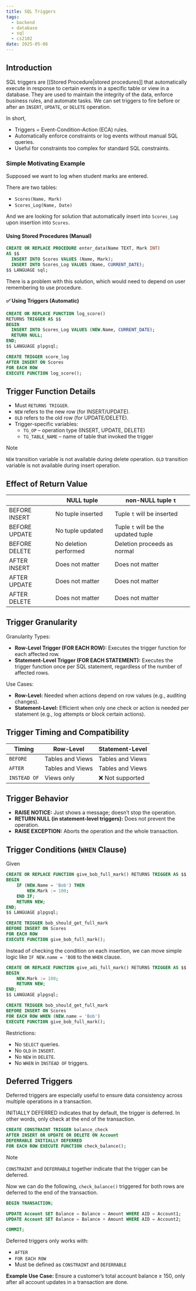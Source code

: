 ```yaml
---
title: SQL Triggers
tags:
  - backend
  - database
  - sql
  - cs2102
date: 2025-05-06
---
```

## Introduction
SQL triggers are [[Stored Procedure|stored procedures]] that automatically execute in response to certain events in a specific table or view in a database. They are used to maintain the integrity of the data, enforce business rules, and automate tasks. We can set triggers to fire before or after an `INSERT`, `UPDATE`, or `DELETE` operation.

In short,
- Triggers = Event-Condition-Action (ECA) rules.
- Automatically enforce constraints or log events without manual SQL queries.
- Useful for constraints too complex for standard SQL constraints.

### Simple Motivating Example
Supposed we want to log when student marks are entered.

There are two tables:
- `Scores(Name, Mark)`
- `Scores_Log(Name, Date)`

And we are looking for solution that automatically insert into `Scores_Log` upon insertion into `Scores`.

#### Using Stored Procedures (Manual)
```sql
CREATE OR REPLACE PROCEDURE enter_data(Name TEXT, Mark INT)
AS $$
  INSERT INTO Scores VALUES (Name, Mark);
  INSERT INTO Scores_Log VALUES (Name, CURRENT_DATE);
$$ LANGUAGE sql;
```
There is a problem with this solution, which would need to depend on user remembering to use procedure.

#### ✅ Using Triggers (Automatic)
```sql
CREATE OR REPLACE FUNCTION log_score()
RETURNS TRIGGER AS $$
BEGIN
  INSERT INTO Scores_Log VALUES (NEW.Name, CURRENT_DATE);
  RETURN NULL;
END;
$$ LANGUAGE plpgsql;

CREATE TRIGGER score_log
AFTER INSERT ON Scores
FOR EACH ROW
EXECUTE FUNCTION log_score();
```

## Trigger Function Details
- Must `RETURNS TRIGGER`.
- `NEW` refers to the new row (for INSERT/UPDATE).
- `OLD` refers to the old row (for UPDATE/DELETE).
- Trigger-specific variables:
	- `TG_OP` – operation type (INSERT, UPDATE, DELETE)
	- `TG_TABLE_NAME` – name of table that invoked the trigger

>[!note]
>`NEW` transition variable is not available during delete operation. `OLD` transition variable is not available during insert operation.
## Effect of Return Value


|               | NULL tuple            | non-NULL tuple `t`                  |
| ------------- | --------------------- | ----------------------------------- |
| BEFORE INSERT | No tuple inserted     | Tuple `t` will be inserted          |
| BEFORE UPDATE | No tuple updated      | Tuple `t` will be the updated tuple |
| BEFORE DELETE | No deletion performed | Deletion proceeds as normal         |
| AFTER INSERT  | Does not matter       | Does not matter                     |
| AFTER UPDATE  | Does not matter       | Does not matter                     |
| AFTER DELETE  | Does not matter       | Does not matter                     |
## Trigger Granularity

Granularity Types:
- **Row-Level Trigger (FOR EACH ROW):** Executes the trigger function for each affected row.
- **Statement-Level Trigger (FOR EACH STATEMENT):** Executes the trigger function once per SQL statement, regardless of the number of affected rows.

Use Cases:
- **Row-Level:** Needed when actions depend on row values (e.g., auditing changes).
- **Statement-Level:** Efficient when only one check or action is needed per statement (e.g., log attempts or block certain actions).

## Trigger Timing and Compatibility

| Timing       | Row-Level        | Statement-Level      |
| ------------ | ---------------- | -------------------- |
| `BEFORE`     | Tables and Views | Tables and Views<br> |
| `AFTER`      | Tables and Views | Tables and Views<br> |
| `INSTEAD OF` | Views only       | ❌ Not supported<br>  |
## Trigger Behavior
- **RAISE NOTICE:** Just shows a message; doesn’t stop the operation.
- **RETURN NULL (in statement-level triggers):** Does not prevent the operation.
- **RAISE EXCEPTION:** Aborts the operation and the whole transaction.

## Trigger Conditions (`WHEN` Clause)

Given
```sql
CREATE OR REPLACE FUNCTION give_bob_full_mark() RETURNS TRIGGER AS $$
BEGIN
	IF (NEW.Name = 'Bob') THEN
		NEW.Mark := 100;
	END IF;
	RETURN NEW;
END;
$$ LANGUAGE plpgsql;

CREATE TRIGGER bob_should_get_full_mark
BEFORE INSERT ON Scores
FOR EACH ROW
EXECUTE FUNCTION give_bob_full_mark();
```

Instead of checking the condition on each insertion, we can move simple logic like `IF NEW.name = 'BOB` to the `WHEN` clause.

```sql
CREATE OR REPLACE FUNCTION give_adi_full_mark() RETURNS TRIGGER AS $$
BEGIN
	NEW.Mark := 100;
	RETURN NEW;
END;
$$ LANGUAGE plpgsql;

CREATE TRIGGER bob_should_get_full_mark
BEFORE INSERT ON Scores
FOR EACH ROW WHEN (NEW.name = 'Bob')
EXECUTE FUNCTION give_bob_full_mark();
```

Restrictions:
- No `SELECT` queries.
- No `OLD` in `INSERT`.
- No `NEW` in `DELETE`.
- No `WHEN` in `INSTEAD OF` triggers.

## Deferred Triggers
Deferred triggers are especially useful to ensure data consistency across multiple operations in a transaction.

INITIALLY DEFERRED indicates that by default, the trigger is deferred. In other words, only check at the end of the transaction.

```sql
CREATE CONSTRAINT TRIGGER balance_check
AFTER INSERT OR UPDATE OR DELETE ON Account
DEFERRABLE INITIALLY DEFERRED
FOR EACH ROW EXECUTE FUNCTION check_balance();
```

>[!note]
>`CONSTRAINT` and `DEFERRABLE` together indicate that the trigger can be deferred.
>

Now we can do the following, `check_balance()` triggered for both rows are deferred to the end of the transaction.

```sql
BEGIN TRANSACTION;

UPDATE Account SET Balance = Balance – Amount WHERE AID = Account1;
UPDATE Account SET Balance = Balance + Amount WHERE AID = Account2;

COMMIT;
```

Deferred triggers only works with:
- `AFTER`
- `FOR EACH ROW`
- Must be defined as `CONSTRAINT` and `DEFERRABLE`

**Example Use Case:** Ensure a customer’s total account balance ≥ 150, only after all account updates in a transaction are done.
